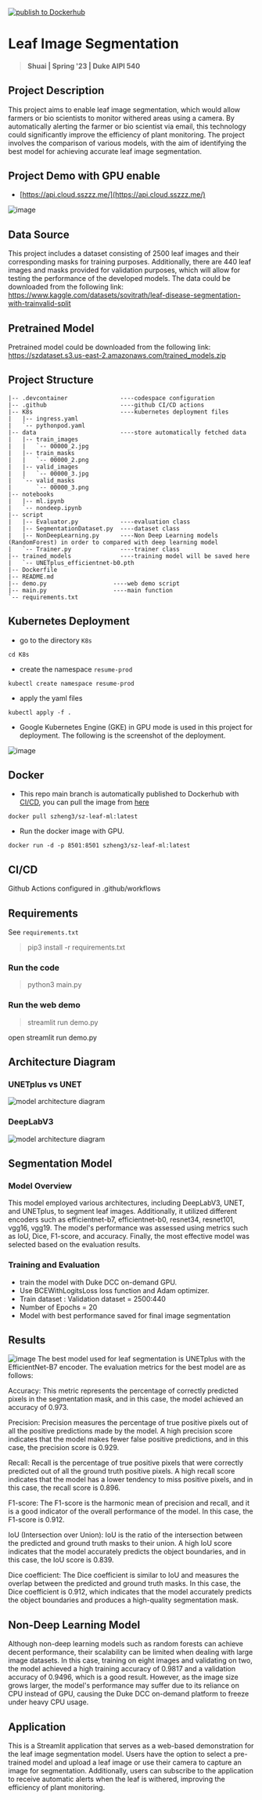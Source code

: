 [![publish to Dockerhub](https://github.com/szheng3/leaf_image_segmentation/actions/workflows/publish.yml/badge.svg)](https://github.com/szheng3/leaf_image_segmentation/actions/workflows/publish.yml)

# Leaf Image Segmentation

> #### Shuai | Spring '23 | Duke AIPI 540

## Project Description

This project aims to enable leaf image segmentation, which would allow farmers or bio scientists to monitor withered
areas using a camera. By automatically alerting the farmer or bio scientist via email, this technology could
significantly improve the efficiency of plant monitoring. The project involves the comparison of various models, with
the aim of identifying the best model for achieving accurate leaf image segmentation.

## Project Demo with GPU enable

* [https://api.cloud.sszzz.me/](https://api.cloud.sszzz.me/)

![image](https://user-images.githubusercontent.com/16725501/233883932-4715b03d-fde3-451e-b4ad-6327f930db02.png)

## Data Source

This project includes a dataset consisting of 2500 leaf images and their corresponding masks for training purposes.
Additionally, there are 440 leaf images and masks provided for validation purposes, which will allow for testing the
performance of the developed models.
The data could be downloaded from the following link:
https://www.kaggle.com/datasets/sovitrath/leaf-disease-segmentation-with-trainvalid-split

## Pretrained Model

Pretrained model could be downloaded from the following
link: https://szdataset.s3.us-east-2.amazonaws.com/trained_models.zip

## Project Structure

```
|-- .devcontainer               ----codespace configuration 
|-- .github                     ----github CI/CD actions      
|-- K8s                         ----kubernetes deployment files
|   |-- ingress.yaml
|   `-- pythonpod.yaml
|-- data                        ----store automatically fetched data
|   |-- train_images
|   |   `-- 00000_2.jpg
|   |-- train_masks
|   |   `-- 00000_2.png
|   |-- valid_images
|   |   `-- 00000_3.jpg
|   `-- valid_masks
|       `-- 00000_3.png
|-- notebooks
|   |-- ml.ipynb
|   `-- nondeep.ipynb
|-- script
|   |-- Evaluator.py            ----evaluation class
|   |-- SegmentationDataset.py  ----dataset class
|   |-- NonDeepLearning.py      ----Non Deep Learning models (RandomForest) in order to compared with deep learning model
|   `-- Trainer.py              ----trainer class
|-- trained_models              ----training model will be saved here
|   `-- UNETplus_efficientnet-b0.pth
|-- Dockerfile
|-- README.md
|-- demo.py                   ----web demo script
|-- main.py                   ----main function
`-- requirements.txt
```

## Kubernetes Deployment

* go to the directory `K8s`

```
cd K8s
```

* create the namespace `resume-prod`

```
kubectl create namespace resume-prod

```

* apply the yaml files

```
kubectl apply -f .
```

* Google Kubernetes Engine (GKE) in GPU mode is used in this project for deployment. The following is the screenshot of
  the deployment.

![image](https://user-images.githubusercontent.com/16725501/233886025-38abb94c-cbc5-4696-be34-396955bb14b0.png)

## Docker

* This repo main branch is automatically published to Dockerhub
  with [CI/CD](https://github.com/szheng3/leaf_image_segmentation/actions/runs/4781787422/jobs/8500549277), you can pull
  the image from [here](https://hub.docker.com/repository/docker/szheng3/sz-leaf-ml/general)

```
docker pull szheng3/sz-leaf-ml:latest
```

* Run the docker image with GPU.

```
docker run -d -p 8501:8501 szheng3/sz-leaf-ml:latest
```

## CI/CD

Github Actions configured in .github/workflows

## Requirements

See `requirements.txt`
> pip3 install -r requirements.txt

### Run the code

> python3 main.py

### Run the web demo

> streamlit run demo.py

open streamlit run demo.py

## Architecture Diagram

### UNETplus vs UNET
![model architecture diagram](https://user-images.githubusercontent.com/16725501/233882811-1ed2155a-2d4a-4996-8a41-6fe1f1e0e9c2.png)

### DeepLabV3

![model architecture diagram](https://user-images.githubusercontent.com/16725501/233891246-12f80dcf-8b2b-4a68-9647-6d2cd450e3ad.png)

## Segmentation Model

### Model Overview

This model employed various architectures, including DeepLabV3, UNET, and UNETplus, to segment leaf images.
Additionally, it utilized different encoders such as efficientnet-b7, efficientnet-b0, resnet34, resnet101, vgg16,
vgg19. The model's performance was assessed
using metrics such as IoU, Dice, F1-score, and accuracy. Finally, the most effective model was selected based on the
evaluation results.

### Training and Evaluation

- train the model with Duke DCC on-demand GPU.
- Use BCEWithLogitsLoss loss function and Adam optimizer.
- Train dataset : Validation dataset = 2500:440
- Number of Epochs = 20
- Model with best performance saved for final image segmentation

## Results

![image](https://user-images.githubusercontent.com/16725501/233882989-08bdf9d0-27db-4d0e-adda-a66fd430a3ac.png)
The best model used for leaf segmentation is UNETplus with the EfficientNet-B7 encoder. The evaluation metrics for the
best model
are as follows:

Accuracy: This metric represents the percentage of correctly predicted pixels in the segmentation mask, and in this
case, the model achieved an accuracy of 0.973.

Precision: Precision measures the percentage of true positive pixels out of all the positive predictions made by the
model. A high precision score indicates that the model makes fewer false positive predictions, and in this case, the
precision score is 0.929.

Recall: Recall is the percentage of true positive pixels that were correctly predicted out of all the ground truth
positive pixels. A high recall score indicates that the model has a lower tendency to miss positive pixels, and in this
case, the recall score is 0.896.

F1-score: The F1-score is the harmonic mean of precision and recall, and it is a good indicator of the overall
performance of the model. In this case, the F1-score is 0.912.

IoU (Intersection over Union): IoU is the ratio of the intersection between the predicted and ground truth masks to
their union. A high IoU score indicates that the model accurately predicts the object boundaries, and in this case, the
IoU score is 0.839.

Dice coefficient: The Dice coefficient is similar to IoU and measures the overlap between the predicted and ground truth
masks. In this case, the Dice coefficient is 0.912, which indicates that the model accurately predicts the object
boundaries and produces a high-quality segmentation mask.

## Non-Deep Learning Model

Although non-deep learning models such as random forests can achieve decent performance, their scalability can be
limited when dealing with large image datasets. In this case, training on eight images and validating on two, the model
achieved a high training accuracy of 0.9817 and a validation accuracy of 0.9496, which is a good result. However, as the
image size grows larger, the model's performance may suffer due to its reliance on CPU instead of GPU, causing the Duke
DCC on-demand platform to freeze under heavy CPU usage.

## Application

This is a Streamlit application that serves as a web-based demonstration for the leaf image segmentation model. Users
have the option to select a pre-trained model and upload a leaf image or use their camera to capture an image for
segmentation. Additionally, users can subscribe to the application to receive automatic alerts when the leaf is
withered, improving the efficiency of plant monitoring.